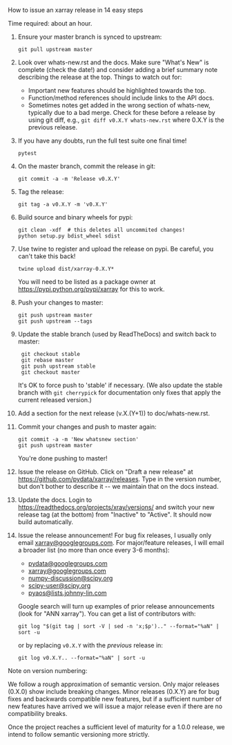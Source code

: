 How to issue an xarray release in 14 easy steps

Time required: about an hour.

 1. Ensure your master branch is synced to upstream:
      ```
      git pull upstream master
      ```
 2. Look over whats-new.rst and the docs. Make sure "What's New" is complete
    (check the date!) and consider adding a brief summary note describing the
    release at the top.
    Things to watch out for:
    - Important new features should be highlighted towards the top.
    - Function/method references should include links to the API docs.
    - Sometimes notes get added in the wrong section of whats-new, typically
      due to a bad merge. Check for these before a release by using git diff,
      e.g., `git diff v0.X.Y whats-new.rst` where 0.X.Y is the previous
      release.
 3. If you have any doubts, run the full test suite one final time!
      ```
      pytest
      ```
 4. On the master branch, commit the release in git:
      ```
      git commit -a -m 'Release v0.X.Y'
      ```
 5. Tag the release:
      ```
      git tag -a v0.X.Y -m 'v0.X.Y'
      ```
 6. Build source and binary wheels for pypi:
      ```
      git clean -xdf  # this deletes all uncommited changes!
      python setup.py bdist_wheel sdist
      ```
 7. Use twine to register and upload the release on pypi. Be careful, you can't
    take this back!
      ```
      twine upload dist/xarray-0.X.Y*
      ```
    You will need to be listed as a package owner at
    https://pypi.python.org/pypi/xarray for this to work.
 8. Push your changes to master:
      ```
      git push upstream master
      git push upstream --tags
      ```
 9. Update the stable branch (used by ReadTheDocs) and switch back to master:
     ```
      git checkout stable
      git rebase master
      git push upstream stable
      git checkout master
     ```
    It's OK to force push to 'stable' if necessary. (We also update the stable 
    branch with `git cherrypick` for documentation only fixes that apply the 
    current released version.)
10. Add a section for the next release (v.X.(Y+1)) to doc/whats-new.rst.
11. Commit your changes and push to master again:
      ```
      git commit -a -m 'New whatsnew section'
      git push upstream master
      ```
    You're done pushing to master!
12. Issue the release on GitHub. Click on "Draft a new release" at
    https://github.com/pydata/xarray/releases. Type in the version number, but
    don't bother to describe it -- we maintain that on the docs instead.
13. Update the docs. Login to https://readthedocs.org/projects/xray/versions/
    and switch your new release tag (at the bottom) from "Inactive" to "Active".
    It should now build automatically.
14. Issue the release announcement! For bug fix releases, I usually only email
    xarray@googlegroups.com. For major/feature releases, I will email a broader
    list (no more than once every 3-6 months):
      - pydata@googlegroups.com
      - xarray@googlegroups.com
      - numpy-discussion@scipy.org
      - scipy-user@scipy.org
      - pyaos@lists.johnny-lin.com

    Google search will turn up examples of prior release announcements (look for
    "ANN xarray").
    You can get a list of contributors with:
    ```
    git log "$(git tag | sort -V | sed -n 'x;$p').." --format="%aN" | sort -u
    ```
    or by replacing `v0.X.Y` with the _previous_ release in:
    ```
    git log v0.X.Y.. --format="%aN" | sort -u
    ```

Note on version numbering:

We follow a rough approximation of semantic version. Only major releases (0.X.0)
show include breaking changes. Minor releases (0.X.Y) are for bug fixes and
backwards compatible new features, but if a sufficient number of new features
have arrived we will issue a major release even if there are no compatibility
breaks.

Once the project reaches a sufficient level of maturity for a 1.0.0 release, we
intend to follow semantic versioning more strictly.

